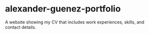 # alexander-guenez-portfolio
A website showing my CV that includes work experiences, skills, and contact details.
